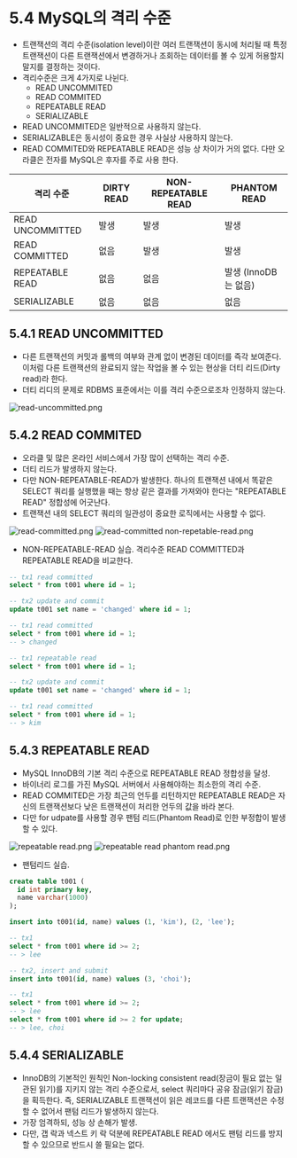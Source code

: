 # 5.4 MySQL의 격리 수준
- 트랜잭션의 격리 수준(isolation level)이란 여러 트랜잭션이 동시에 처리될 때 특정 트랜잭션이 다른 트랜잭션에서 변경하거나 조회하는 데이터를 볼 수 있게 허용할지 말지를 결정하는 것이다.
- 격리수준은 크게 4가지로 나뉜다.
  - READ UNCOMMITED
  - READ COMMITED
  - REPEATABLE READ
  - SERIALIZABLE
- READ UNCOMMITED은 일반적으로 사용하지 않는다. 
- SERIALIZABLE은 동시성이 중요한 경우 사실상 사용하지 않는다.
- READ COMMITED와 REPEATABLE READ은 성능 상 차이가 거의 없다. 다만 오라클은 전자를 MySQL은 후자를 주로 사용 한다.

|격리 수준|DIRTY READ|NON-REPEATABLE READ| PHANTOM READ     |
|----------|-------------------|------------|------------------|
|READ UNCOMMITTED|발생|발생| 발생               |
|READ COMMITTED|없음|발생| 발생               |
|REPEATABLE READ|없음|없음| 발생 (InnoDB 는 없음) |
|SERIALIZABLE|없음|없음| 없음               |


## 5.4.1 READ UNCOMMITTED 
- 다른 트랜잭션의 커밋과 롤백의 여부와 관계 없이 변경된 데이터를 즉각 보여준다. 이처럼 다른 트랜잭션의 완료되지 않는 작업을 볼 수 있는 현상을 더티 리드(Dirty read)라 한다.
- 더티 리디의 문제로 RDBMS 표준에서는 이를 격리 수준으로조차 인정하지 않는다. 
 
![read-uncommitted.png](img/read_uncommitted.png)

## 5.4.2 READ COMMITED
- 오라클 및 많은 온라인 서비스에서 가장 많이 선택하는 격리 수준.
- 더티 리드가 발생하지 않는다. 
- 다만 NON-REPEATABLE-READ가 발생한다.  하나의 트랜잭션 내에서 똑같은 SELECT 쿼리를 실행했을 때는 항상 같은 결과를 가져와야 한다는 "REPEATABLE READ" 정합성에 어긋난다.
- 트랜잭션 내의 SELECT 쿼리의 일관성이 중요한 로직에서는 사용할 수 없다.

![read-committed.png](img/read_committed.png)
![read-committed non-repetable-read.png](read-committed%20non-repetable-read.png)

- NON-REPEATABLE-READ 실습. 격리수준 READ COMMITTED과 REPEATABLE READ을 비교한다.  

```sql
-- tx1 read committed
select * from t001 where id = 1;

-- tx2 update and commit
update t001 set name = 'changed' where id = 1;

-- tx1 read committed
select * from t001 where id = 1;
-- > changed
```

```sql
-- tx1 repeatable read
select * from t001 where id = 1;

-- tx2 update and commit
update t001 set name = 'changed' where id = 1;

-- tx1 read committed
select * from t001 where id = 1;
-- > kim
```

## 5.4.3 REPEATABLE READ
- MySQL InnoDB의 기본 격리 수준으로 REPEATABLE READ 정합성을 달성.
- 바이너리 로그를 가진 MySQL 서버에서 사용해야하는 최소한의 격리 수준.
- READ COMMITED은 가장 최근의 언두를 리턴하지만 REPEATABLE READ은 자신의 트랜잭션보다 낮은 트랜잭션이 처리한 언두의 값을 바라 본다.
- 다만 for udpate를 사용할 경우 팬텀 리드(Phantom Read)로 인한 부정합이 발생할 수 있다.   

![repeatable read.png](img/repeatable_read.png)
![repeatable read phantom read.png](img/repeatable_read_phantom_read.png)


- 팬텀리드 실습.

```sql
create table t001 (
  id int primary key,
  name varchar(1000)
);

insert into t001(id, name) values (1, 'kim'), (2, 'lee');
```

```sql
-- tx1
select * from t001 where id >= 2;
-- > lee

-- tx2, insert and submit
insert into t001(id, name) values (3, 'choi');

-- tx1
select * from t001 where id >= 2;
-- > lee
select * from t001 where id >= 2 for update;
-- > lee, choi
```

## 5.4.4 SERIALIZABLE
- InnoDB의 기본적인 원칙인 Non-locking consistent read(장금이 필요 없는 일관된 읽기)를 지키지 않는 격리 수준으로서, select 쿼리마다 공유 잠금(읽기 잠금)을 획득한다. 즉, SERIALIZABLE 트랜잭션이 읽은 레코드를 다른 트랜잭션은 수정할 수 없어서 팬텀 리드가 발생하지 않는다.
- 가장 엄격하되, 성능 상 손해가 발생.
- 다만, 갭 락과 넥스트 키 락 덕분에 REPEATABLE READ 에서도 팬텀 리드를 방지할 수 있으므로 반드시 쓸 필요는 없다.
